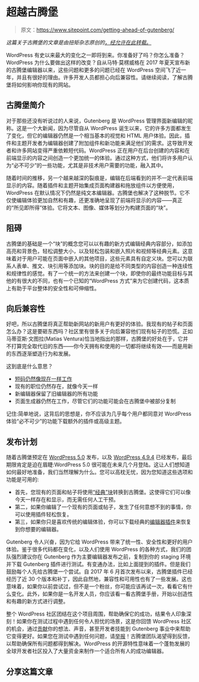 # 超越古腾堡

> 原文：<https://www.sitepoint.com/getting-ahead-of-gutenberg/>

*这篇关于古腾堡的文章是由扭矩杂志原创的[，经允许在此转载。](https://torquemag.io/2018/04/getting-ahead-of-gutenberg/)*

WordPress 有史以来最大的变化之一即将到来。你准备好了吗？你怎么准备？WordPress 为什么要做出这样的改变？自从马特·莫楞威格在 2017 年夏天宣布新的古腾堡编辑器以来，这些问题和更多的问题已经在 WordPress 空间飞了近一年，并且有很好的理由。许多开发人员都担心向后兼容性。请继续阅读，了解古腾堡将如何影响你现有的网站。

## 古腾堡简介

对于那些还没有听说过的人来说，Gutenberg 是 WordPress 管理界面新编辑的昵称。这是一个大新闻，因为尽管自从 WordPress 诞生以来，它的许多方面都发生了变化，但它的编辑器仍然是一个相当基本的视觉和 HTML 用户体验。因此，插件和主题开发者为编辑器创建了附加组件和新功能来满足他们的需求。这导致开发者和许多网站变得严重依赖短代码。WordPress 正在用户在后台创建的内容和在前端显示的内容之间创造一个更加统一的体验。通过这种方式，他们将许多用户认为“必不可少”的一些功能，尤其是非技术用户需要的功能，融入其中。

随着时间的推移，另一个越来越深的裂痕是，编辑在后端看到的并不一定代表前端显示的内容。随着插件和主题开始集成页面构建器和拖放组件以方便使用，WordPress 在默认情况下仍然是纯文本编辑器。古腾堡也解决了这种脱节。它不仅使编辑体验更加自然和有趣，还更准确地呈现了前端将显示的内容——真正的“所见即所得”体验。它将文本、图像、媒体等划分为构建页面的“块”。

## 阻碍

古腾堡的基础是一个“块”的概念您可以以有趣的新方式编辑经典内容部分，如添加高亮和背景色，轻松调整大小，以及轻松包装和嵌入照片和视频等经典元素。这意味着对于用户可能在页面中嵌入的其他项目，这些元素具有自定义块。您可以为联系人表单、推文、块引用等添加块。块的目的是给不同类型的内容创造一种连续性和规律性的感觉。有了一个统一的方法来创建一个块，即使你的最终功能目标与其他的有很大的不同，也有一个已知的“WordPress 方式”来为它创建代码，这本质上有助于平台整体的安全性和可伸缩性。

## 向后兼容性

好吧，所以古腾堡将真正帮助新网站的新用户有更好的体验。我现有的帖子和页面怎么办？这是要砸东西吗？社区里有很多关于向后兼容他们现有帖子的恐慌。正如马蒂亚斯·文图拉(Matias Ventura)恰当地指出的那样，古腾堡的好处在于，它并不打算完全取代旧的东西——你今天拥有和使用的一切都将继续有效——而是用新的东西逐渐塑造行为和发展。

这到底是什么意思？

*   [短码仍然像现在一样工作](https://wordpress.org/gutenberg/handbook/reference/faq/)
*   现有的职位仍然存在，就像今天一样
*   新编辑器保留了旧编辑器的所有功能
*   页面生成器仍然在工作，尽管它们的功能可能会在古腾堡中被部分复制

记住:简单地说，这背后的思想是，你不应该为几乎每个用户都同意对 WordPress 体验“必不可少”的功能下载额外的插件或高级主题。

## 发布计划

随着古腾堡预定在 [WordPress 5.0](https://wordpress.org/gutenberg/handbook/reference/faq/) 发布，以及 [WordPress 4.9.4](https://wordpress.org/news/2018/02/wordpress-4-9-4-maintenance-release/) 已经发布，最后期限肯定是迫在眉睫:WordPress 5.0 很可能在未来几个月登陆。这让人们想知道如何最好地准备，我们当然理解为什么。您可以高枕无忧，因为您知道这些选项和功能是可用的:

*   首先，您现有的页面和帖子将使用[“经典”块](https://wordpress.org/gutenberg/handbook/reference/faq/)转换到古腾堡。这使得它们可以像今天一样存在和显示，而无需任何人工干预。
*   第二，如果你编辑了一个现有的页面或帖子，发生了任何意想不到的事情，你可以使用插件轻松恢复。
*   第三，如果你只是喜欢传统的编辑体验，你可以下载经典的[编辑器插件](https://wordpress.org/plugins/classic-editor/)来恢复到你想要的编辑器。

Gutenberg 令人兴奋，因为它给 WordPress 带来了统一性、安全性和更好的用户体验。鉴于很多代码都在变化，以及人们使用 WordPress 的各种方式，我们的团队强烈建议你在 Gutenberg 作为主要编辑器发布之前，复制到你的 staging 环境并下载 Gutenberg 插件进行测试。有变通办法，比如上面提到的插件。但是我们鼓励每个人先给古腾堡一个尝试。自 2017 年 6 月首次发布以来，古腾堡插件已经经历了近 30 个版本和补丁，因此自然地，兼容性和可用性也有了一些发展。这也意味着，如果你以前尝试过，但不是一个粉丝，你可能应该再试一次，看看它有什么变化。此外，如果你是一名开发人员，你应该看一看古腾堡手册，开始以创造性和有趣的新方式进行调整。

整个 WordPress 社区团结在这个项目周围，帮助确保它的成功，结果令人印象深刻！如果你在测试过程中遇到任何令人担忧的场景，这是你回馈 WordPress 社区的机会，通过[贡献](https://github.com/WordPress/gutenberg/blob/master/CONTRIBUTING.md)你的想法、声音，甚至开发者技能到 Gutenberg 事业中来帮助它变得更好。如果您在测试中遇到任何问题，请[举报](https://github.com/WordPress/gutenberg/issues)！古腾堡团队渴望得到反馈，以帮助确保所有问题都得到解决。WordPress 的开源特性意味着一个蓬勃发展的全球开发者社区投入了大量资金来制作一个适合所有人的成功编辑器。

## 分享这篇文章